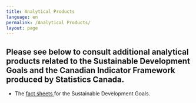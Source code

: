 ```yaml
---
title: Analytical Products
language: en
permalink: /Analytical Products/
layout: page
---
```


## Please see below to consult additional analytical products related to the Sustainable Development Goals and the Canadian Indicator Framework produced by Statistics Canada. 


* The <a href="https://www150.statcan.gc.ca/n1/pub/11-637-x/11-637-x2020001-eng.htm">fact sheets </a> for the Sustainable Development Goals. 
